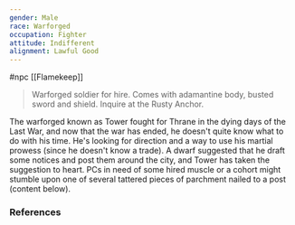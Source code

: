 ```yaml
---
gender: Male
race: Warforged
occupation: Fighter
attitude: Indifferent
alignment: Lawful Good
---
```

 #npc [[Flamekeep]]

> Warforged soldier for hire. Comes with adamantine body, busted sword and shield. Inquire at the Rusty Anchor.

The warforged known as Tower fought for Thrane in the dying days of the Last War, and now that the war has ended, he doesn't quite know what to do with his time. He's looking for direction and a way to use his martial prowess (since he doesn't know a trade). A dwarf suggested that he draft some notices and post them around the city, and Tower has taken the suggestion to heart. PCs in need of some hired muscle or a cohort might stumble upon one of several tattered pieces of parchment nailed to a post (content below).

### References
